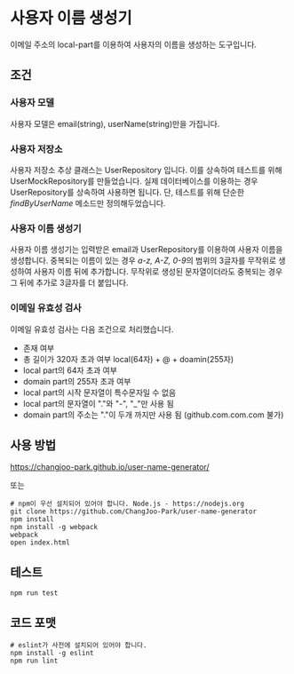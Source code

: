 # 사용자 이름 생성기
이메일 주소의 local-part를 이용하여 사용자의 이름을 생성하는 도구입니다.

## 조건
### 사용자 모델
사용자 모델은 email(string), userName(string)만을 가집니다. 
### 사용자 저장소
사용자 저장소 추상 클래스는 UserRepository 입니다. 이를 상속하여 테스트를 위해 UserMockRepository를 만들었습니다. 실제 데이터베이스를 이용하는 경우 UserRepository를 상속하여 사용하면 됩니다. 단, 테스트를 위해 단순한 *findByUserName* 메소드만 정의해두었습니다.

### 사용자 이름 생성기
사용자 이름 생성기는 입력받은 email과 UserRepository를  이용하여 사용자 이름을 생성합니다. 중복되는 이름이 있는 경우 *a-z, A-Z, 0-9*의 범위의 3글자를 무작위로 생성하여 사용자 이름 뒤에 추가합니다. 무작위로 생성된 문자열이더라도 중복되는 경우 그 뒤에 추가로 3글자를 더 붙입니다.

### 이메일 유효성 검사
이메일 유효성 검사는 다음 조건으로 처리했습니다.
- 존재 여부
- 총 길이가 320자 초과 여부 local(64자) + @ + doamin(255자)
- local part의 64자 초과 여부
- domain part의 255자 초과 여부
- local part의 시작 문자열이 특수문자일 수 없음
- local part의 문자열이 "."와 "-", "_"만 사용 됨
- domain part의 주소는 "."이 두개 까지만 사용 됨 (github.com.com.com 불가)

## 사용 방법
https://changjoo-park.github.io/user-name-generator/


또는

```terminal
# npm이 우선 설치되어 있어야 합니다. Node.js - https://nodejs.org
git clone https://github.com/ChangJoo-Park/user-name-generator
npm install
npm install -g webpack
webpack
open index.html
```

## 테스트
```terminal
npm run test
```

## 코드 포맷
```terminal
# eslint가 사전에 설치되어 있어야 합니다.
npm install -g eslint
npm run lint
```
